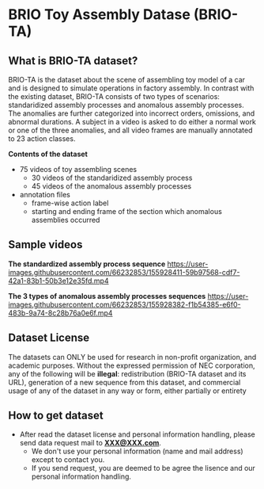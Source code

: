 # BRIO Toy Assembly Datase (BRIO-TA)
## What is BRIO-TA dataset?  
BRIO-TA is the dataset about the scene of assembling toy model of a car and is designed to simulate operations in factory assembly. 
In contrast with the existing dataset, BRIO-TA consists of two types of scenarios: standaridized assembly processes and anomalous assembly processes.
The anomalies are further categorized into incorrect orders, omissions, and abnormal durations. A subject in a video is asked to do either a normal work or one of the three anomalies, and all video frames are manually annotated to 23 action classes.

**Contents of the dataset**  
- 75 videos of toy assembling scenes
  - 30 videos of the standaridized assembly process
  - 45 videos of the anomalous assembly processes  
- annotation files
  - frame-wise action label
  - starting and ending frame of the section which anomalous assemblies occurred


## Sample videos
**The standardized assembly process sequence**
https://user-images.githubusercontent.com/66232853/155928411-59b97568-cdf7-42a1-83b1-50b3e12e35fd.mp4

**The 3 types of anomalous assembly processes sequences**
https://user-images.githubusercontent.com/66232853/155928382-f1b54385-e6f0-483b-9a74-8c28b76a0e6f.mp4




## Dataset License  
The datasets can ONLY be used for research in non-profit organization, and academic purposes.
Without the expressed permission of NEC corporation, any of the following will be **illegal**: redistribution (BRIO-TA dataset and its URL), generation of a new sequence from this dataset, and commercial usage of any of the dataset in any way or form, either partially or entirety


## How to get dataset
- After read the dataset license and personal information handling, please send data request mail to **XXX@XXX.com**.  
  - We don't use your personal information (name and mail address) except to contact you.  
  - If you send request, you are deemed to be agree the lisence and our personal information handling.   




